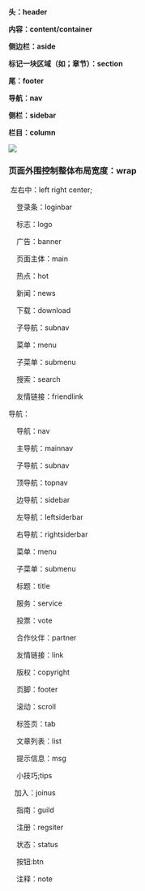 **头：header**

**内容：content/container**

**侧边栏：aside**

**标记一块区域（如；章节）：section**

**尾：footer**

**导航：nav**

**侧栏：sidebar**

**栏目：column**

  


![](index_files/36670640.png)

  


### 页面外围控制整体布局宽度：wrap

 左右中：left right center;

  


    登录条：loginbar

  


    标志：logo

  


    广告：banner

  


    页面主体：main

  


    热点：hot

  


    新闻：news

  


    下载：download

  


    子导航：subnav

  


    菜单：menu

  


    子菜单：submenu

  


    搜索：search

  


    友情链接：friendlink

  


导航：

    导航：nav

  


    主导航：mainnav

  


    子导航：subnav

  


    顶导航：topnav

  


    边导航：sidebar

  


    左导航：leftsiderbar

  


    右导航：rightsiderbar

  


    菜单：menu

  


    子菜单：submenu

  


    标题：title

  


    服务：service

  


    投票：vote

  


    合作伙伴：partner

  


    友情链接：link

  


    版权：copyright

  


    页脚：footer

  


    滚动：scroll

  


    标签页：tab

  


    文章列表：list

  


    提示信息：msg

  


    小技巧;tips

  


   加入：joinus

  


    指南：guild

  


    注册：regsiter

  


    状态：status

  


    按钮:btn

  


    注释：note

  


  


  


